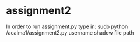 # assignment2
In order to run assignment.py type in: sudo python /acalma1/assignment2.py username shadow file path
